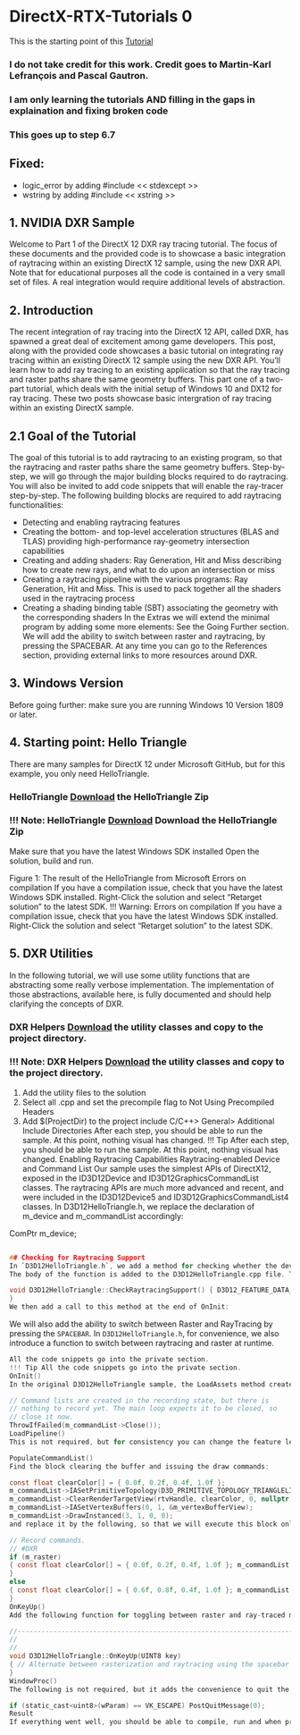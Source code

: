 # DirectX-RTX-Tutorials 0
This is the starting point of this [Tutorial](https://developer.nvidia.com/rtx/raytracing/dxr/dx12-raytracing-tutorial-part-1)
### I do not take credit for this work.  Credit goes to Martin-Karl Lefrançois and Pascal Gautron. 
### I am only learning the tutorials AND filling in the gaps in explaination and fixing broken code
### This goes up to step 6.7

## Fixed:
* logic_error by adding #include << stdexcept >>
* wstring by adding #include << xstring >>

## 1. NVIDIA DXR Sample
Welcome to Part 1 of the DirectX 12 DXR ray tracing tutorial. The focus of these documents and the provided code is to showcase a basic integration of raytracing within an existing DirectX 12 sample, using the new DXR API. Note that for educational purposes all the code is contained in a very small set of files. A real integration would require additional levels of abstraction.

## 2. Introduction
The recent integration of ray tracing into the DirectX 12 API, called DXR, has spawned a great deal of excitement among game developers. This post, along with the provided code showcases a basic tutorial on integrating ray tracing within an existing DirectX 12 sample using the new DXR API. You’ll learn how to add ray tracing to an existing application so that the ray tracing and raster paths share the same geometry buffers. This part one of a two-part tutorial, which deals with the initial setup of Windows 10 and DX12 for ray tracing. These two posts showcase basic intergration of ray tracing within an existing DirectX sample. 

## 2.1 Goal of the Tutorial
The goal of this tutorial is to add raytracing to an existing program, so that the raytracing and raster paths share the same geometry buffers. Step-by-step, we will go through the major building blocks required to do raytracing. You will also be invited to add code snippets that will enable the ray-tracer step-by-step. The following building blocks are required to add raytracing functionalities:

* Detecting and enabling raytracing features
* Creating the bottom- and top-level acceleration structures (BLAS and TLAS) providing high-performance ray-geometry intersection capabilities
* Creating and adding shaders: Ray Generation, Hit and Miss describing how to create new rays, and what to do upon an intersection or miss
* Creating a raytracing pipeline with the various programs: Ray Generation, Hit and Miss. This is used to pack together all the shaders used in the raytracing process
* Creating a shading binding table (SBT) associating the geometry with the corresponding shaders
In the Extras we will extend the minimal program by adding some more elements: See the Going Further section. We will add the ability to switch between raster and raytracing, by pressing the SPACEBAR. At any time you can go to the References section, providing external links to more resources around DXR.

## 3. Windows Version
Before going further: make sure you are running Windows 10 Version 1809 or later.

## 4. Starting point: Hello Triangle
There are many samples for DirectX 12 under Microsoft GitHub, but for this example, you only need HelloTriangle.

### HelloTriangle [Download](https://developer.nvidia.com/rtx/raytracing/dxr/tutorial/Files/HelloTriangle.zip) the HelloTriangle Zip
### !!! Note: HelloTriangle [Download](https://developer.nvidia.com/rtx/raytracing/dxr/tutorial/Files/HelloTriangle.zip) Download the HelloTriangle Zip
Make sure that you have the latest Windows SDK installed
Open the solution, build and run.

Figure 1: The result of the HelloTriangle from Microsoft
Errors on compilation If you have a compilation issue, check that you have the latest Windows SDK installed. Right-Click the solution and select “Retarget solution” to the latest SDK.
!!! Warning: Errors on compilation If you have a compilation issue, check that you have the latest Windows SDK installed. Right-Click the solution and select “Retarget solution” to the latest SDK.

## 5. DXR Utilities
In the following tutorial, we will use some utility functions that are abstracting some really verbose implementation. The implementation of those abstractions, available here, is fully documented and should help clarifying the concepts of DXR.

### DXR Helpers [Download](https://developer.nvidia.com/rtx/raytracing/dxr/tutorial/Files/DXRHelpers.zip) the utility classes and copy to the project directory.
### !!! Note: DXR Helpers [Download](https://developer.nvidia.com/rtx/raytracing/dxr/tutorial/Files/DXRHelpers.zip) the utility classes and copy to the project directory.
1. Add the utility files to the solution
2. Select all .cpp and set the precompile flag to Not Using Precompiled Headers 
3. Add $(ProjectDir) to the project include C/C++> General> Additional Include Directories
After each step, you should be able to run the sample. At this point, nothing visual has changed.
!!! Tip After each step, you should be able to run the sample. At this point, nothing visual has changed.
Enabling Raytracing Capabilities
Raytracing-enabled Device and Command List
Our sample uses the simplest APIs of DirectX12, exposed in the ID3D12Device and ID3D12GraphicsCommandList classes. The raytracing APIs are much more advanced and recent, and were included in the ID3D12Device5 and ID3D12GraphicsCommandList4 classes. In D3D12HelloTriangle.h, we replace the declaration of m_device and m_commandList accordingly:

ComPtr<id3d12device5> m_device;
~~~~~~~~~~~~~~~~~~~~~~~~~~~~~~~~~~~~~~~~~~~~~~~~~~~~~~~~~~~~~~~~~~~~~~~~~~~~~~~~~~~~~~~~~~~~~~~~~~~~ C ComPtr m_commandList;

## Checking for Raytracing Support
In `D3D12HelloTriangle.h`, we add a method for checking whether the device supports raytracing:void CheckRaytracingSupport();
The body of the function is added to the D3D12HelloTriangle.cpp file. The raytracing features are part of the D3D12_FEATURE_DATA_D3D12_OPTIONS5 feature set:

void D3D12HelloTriangle::CheckRaytracingSupport() { D3D12_FEATURE_DATA_D3D12_OPTIONS5 options5 = {}; ThrowIfFailed(m_device->CheckFeatureSupport(D3D12_FEATURE_D3D12_OPTIONS5, &options5, sizeof(options5))); if (options5.RaytracingTier < D3D12_RAYTRACING_TIER_1_0) throw std::runtime_error("Raytracing not supported on device");
}
We then add a call to this method at the end of OnInit:

~~~~~~~~~~~~~~~~~~~~~~~~~~~~~~~~~~~~~~~~~~~~~~~~~~~~~~~~~~~~~~~~~~~~~~~~~~~~~~~~~~~~~~~~~~~~~~~~~~~~
We will also add the ability to switch between Raster and RayTracing by pressing the `SPACEBAR`.
In `D3D12HelloTriangle.h`, for convenience, we also introduce a function to switch between raytracing and raster at runtime.
~~~~~~~~~~~~~~~~~~~~~~~~~~~~~~~~~~~~~~~~~~~~~~~~~~~~~~~~~~~~~~~~~~~~~~~~~~~~~~~~~~~~~~~~~~~~~~~~~~~~ C virtual void OnKeyUp(UINT8 key); bool m_raster = true;
All the code snippets go into the private section.
!!! Tip All the code snippets go into the private section.
OnInit()
In the original D3D12HelloTriangle sample, the LoadAssets method creates, initializes and closes the command list. The raytracing setup will require an open command list, and for clarity we prefer adding the methods initializing the raytracing in the OnInit method. Therefore we need to move the following lines from LoadAssets() and put them at the end of the OnInit() function.

// Command lists are created in the recording state, but there is
// nothing to record yet. The main loop expects it to be closed, so
// close it now.
ThrowIfFailed(m_commandList->Close());
LoadPipeline()
This is not required, but for consistency you can change the feature level to D3D_FEATURE_LEVEL_12_1.

PopulateCommandList()
Find the block clearing the buffer and issuing the draw commands:

const float clearColor[] = { 0.0f, 0.2f, 0.4f, 1.0f };
m_commandList->IASetPrimitiveTopology(D3D_PRIMITIVE_TOPOLOGY_TRIANGLELIST);
m_commandList->ClearRenderTargetView(rtvHandle, clearColor, 0, nullptr);
m_commandList->IASetVertexBuffers(0, 1, &m_vertexBufferView);
m_commandList->DrawInstanced(3, 1, 0, 0);
and replace it by the following, so that we will execute this block only in rasterization mode. In the raytracing path we will simply clear the buffer with a different color for now.

// Record commands.
// #DXR
if (m_raster)
{ const float clearColor[] = { 0.0f, 0.2f, 0.4f, 1.0f }; m_commandList->IASetPrimitiveTopology(D3D_PRIMITIVE_TOPOLOGY_TRIANGLELIST); m_commandList->ClearRenderTargetView(rtvHandle, clearColor, 0, nullptr); m_commandList->IASetVertexBuffers(0, 1, &m_vertexBufferView); m_commandList->DrawInstanced(3, 1, 0, 0);
}
else
{ const float clearColor[] = { 0.6f, 0.8f, 0.4f, 1.0f }; m_commandList->ClearRenderTargetView(rtvHandle, clearColor, 0, nullptr);
}
OnKeyUp()
Add the following function for toggling between raster and ray-traced modes.

//-----------------------------------------------------------------------------
//
//
void D3D12HelloTriangle::OnKeyUp(UINT8 key)
{ // Alternate between rasterization and raytracing using the spacebar if (key == VK_SPACE) { m_raster = !m_raster; }
}
WindowProc()
The following is not required, but it adds the convenience to quit the application by pressing the ESC key. In the Win32Application.cpp file, in WindowProc, add the following code to the WM_KEYDOWN case to quit the application.

if (static_cast<uint8>(wParam) == VK_ESCAPE) PostQuitMessage(0);
Result
If everything went well, you should be able to compile, run and when pressing the spacebar, toggle between raster and raytracing mode. We are not doing any raytracing yet, but this will be our starting point.
